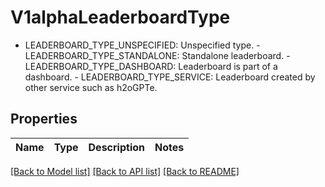 # V1alphaLeaderboardType

 - LEADERBOARD_TYPE_UNSPECIFIED: Unspecified type.  - LEADERBOARD_TYPE_STANDALONE: Standalone leaderboard.  - LEADERBOARD_TYPE_DASHBOARD: Leaderboard is part of a dashboard.  - LEADERBOARD_TYPE_SERVICE: Leaderboard created by other service such as h2oGPTe.

## Properties

Name | Type | Description | Notes
------------ | ------------- | ------------- | -------------

[[Back to Model list]](../README.md#documentation-for-models) [[Back to API list]](../README.md#documentation-for-api-endpoints) [[Back to README]](../README.md)


